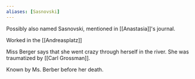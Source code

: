 ```yaml
---
aliases: [Sasnovski]
---
```


Possibly also named Sasnovski, mentioned in [[Anastasia]]'s journal.

Worked in the [[Andreasplatz]]

Miss Berger says that she went crazy through herself in the river. She was traumatized by [[Carl Grossman]].

Known by Ms. Berber before her death.